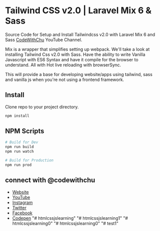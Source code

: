 # Tailwind CSS v2.0 | Laravel Mix 6 & Sass

Source Code for Setup and Install Tailwindcss v2.0 with Laravel Mix 6 and Sass <a href="https://www.youtube.com/channel/UCSyosm-WcUPT4LnUIIdqSCw" title="Subscribe to CodeWithChu Youtube Channel" target="_blank">CodeWithChu</a> YouTube Channel.

Mix is a wrapper that simplifies setting up webpack. We'll take a look at installing Tailwind Css v2.0 with Sass. Have the ability to write Vanilla Javascript with ES6 Syntax and have it compile for the browser to understand. All with Hot live reloading with browserSync.

This will provide a base for developing website/apps using tailwind, sass and vanilla js when you're not using a frontend framework.

## Install

Clone repo to your project directory.

```sh
npm install
```

## NPM Scripts

```sh
# Build for Dev
npm run build
npm run watch

# Build for Production
npm run prod
```

## connect with @codewithchu

- [Website](https://www.arthurchu.ca 'Web Development Tutorials, Tips & Tricks | CodeWithChu Website')
- [YouTube](https://www.youtube.com/channel/UCSyosm-WcUPT4LnUIIdqSCw 'CodeWithChu Youtube Channel')
- [Instagram](https://www.instagram.com/codewithchu 'Follow CodeWithChu on Instagram')
- [Twitter](https://twitter.com/codewithchu 'Follow CodeWithChu on Twitter')
- [Facebook](https://www.facebook.com/codewithchu 'Like CodeWithChu on Facebook')
- [Codepen](https://codepen.io/codewithchu 'Follow CodeWithChu on Codepen')
"# htmlcssjslearning" 
"# htmlcssjslearning1" 
"# htmlcssjslearning0" 
"# htmlcssjslearning0" 
"# test1" 
